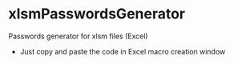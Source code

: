 # xlsmPasswordsGenerator
Passwords generator for xlsm files (Excel)

- Just copy and paste the code in Excel macro creation window 
